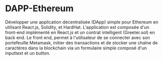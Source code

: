 # DAPP-Ethereum

Développer une application décentralisée (DApp) simple pour Ethereum en utilisant React.js, Solidity, et HardHat. L'application est composée d'un front-end  implémenté en React.js et un  contrat intelligent (Greeter.sol) en back end.  Le front end, permet à l'utilisateur de se connecter avec son portefeuille Metamask, initier des transactions et de stocker une chaîne de caractères dans la blockchain via un formulaire simple composé d'un inputtext et un button.
